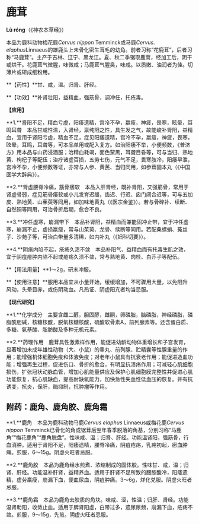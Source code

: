 # 鹿茸

**Lù rónɡ**（《神农本草经》）

本品为鹿科动物梅花鹿*Cervus nippon* Temminck或马鹿*Cervus. elaphus*Linnaeus的雄鹿头上未骨化密生茸毛的幼角。前者习称“花鹿茸”，后者习称“马鹿茸”。主产于吉林、辽宁、黑龙江。夏、秋二季锯取鹿茸，经加工后，阴干或烘干。花鹿茸气微腥，味微咸；马鹿茸气腥臭，味咸。以质嫩、油润者为佳。切薄片或研成细粉用。

**【药性】**甘、咸，温。归肾、肝经。

**【功效】**补肾壮阳，益精血，强筋骨，调冲任，托疮毒。

**【应用】**

**1.**肾阳不足，精血亏虚，阳痿遗精，宫冷不孕，羸瘦，神疲，畏寒，眩晕，耳鸣耳聋　本品甘咸性温，入肾经，禀纯阳之性，具生发之气，故能峻补肾阳，益精血，宜用于肾阳亏虚，精血不足，症见阳痿遗精，宫冷不孕，羸瘦，神疲，畏寒，眩晕，耳鸣，耳聋等，可本品单用或配入复方。如治阳痿不举，小便频数，《普济方》用本品与山药浸酒服；治精血耗竭，面色黧黑，耳聋目昏等，可与当归、熟地黄、枸杞子等配伍；治疗诸虚百损，五劳七伤，元气不足，畏寒肢冷，阳痿早泄，宫冷不孕，小便频数等证，亦常与人参、黄芪、当归同用，如参茸固本丸（《中国医学大辞典》）。

**2.**肾虚腰脊冷痛，筋骨痿软　本品入肝肾经，既补肾阳，又强筋骨，常用于肾虚骨弱，症见筋骨痿软或小儿发育迟缓，齿迟、行迟、囟门闭合迟等，可与五加皮、熟地黄、山茱萸等同用，如加味地黄丸（《医宗金鉴》）。若与骨碎补、续断、自然铜等同用，可治骨折后期，愈合不良。

**3.**冲任虚寒，崩漏带下　本品补肾阳，益精血而兼能固冲止带，宜于冲任虚寒，崩漏不止，虚损羸瘦，常与山茱萸、龙骨、续断等同用。若配桑螵蛸、菟丝子、沙苑子等，可治白带量多清稀，如内补丸（《妇科切要》）。

**4.**阴疽内陷不起，疮疡久溃不敛　本品补阳气、益精血而有托毒生肌之效，宜于阴疽疮肿内陷不起或疮疡久溃不敛，常与熟地黄、肉桂、白芥子等配伍。

**【用法用量】**1～2g，研末冲服。

**【使用注意】**服用本品宜从小量开始，缓缓增加，不可骤用大量，以免阳升风动，头晕目赤，或伤阴动血。凡热证、阴虚阳亢者均当忌服。

**【现代研究】**

**1.**化学成分　主要含雌二醇，胆固醇，雌酮，卵磷脂，脑磷脂，神经磷脂，磷脂酰胆碱，核糖核酸，脱氧核糖核酸，硫酸软骨素A，前列腺素等。还含蛋白质、多糖、氨基酸、脂肪酸及多种无机元素。

**2.**药理作用　鹿茸具性激素样作用，能促进幼龄动物体重增长和子宫发育，显著增加未成年雄性动物（大、小鼠）的睾丸、前列腺、贮精囊等性腺重量的作用；能增强机体细胞免疫和体液免疫；对老年小鼠具有抗衰老作用；能促进造血功能；增强再生过程，促进伤口、骨折的愈合，有明显抗溃疡作用；可减轻心肌细胞损伤，扩张冠状动脉血管，增加心肌能量供应及保护心肌细胞膜完整性并促进心肌功能恢复，抗心肌缺血，提高耐缺氧能力，加快急性失血性低血压的恢复。并有抗诱变，抗炎，保肝，酶抑制，抗肿瘤等作用。

## 附药：鹿角、鹿角胶、鹿角霜

**1.**鹿角　本品为鹿科动物马鹿*Cervus elaphus* Linnaeus或梅花鹿*Cervus nippon* Temminck已骨化的角或锯茸后翌年春季脱落的角基，分别习称“马鹿角”“梅花鹿角”“鹿角脱盘”。性味咸、温；归肾、肝经。功能温肾阳，强筋骨，行血消肿。适用于肾阳不足，阳痿遗精，腰脊冷痛，阴疽疮疡，乳痈初起，瘀血肿痛。煎服，6～15g。阴虚火旺者忌服。

**2.**鹿角胶　本品为鹿角经水煎煮、浓缩制成的固体胶。性味甘、咸，温；归肾、肝经。功能温补肝肾，益精养血。适用于肝肾不足所致的腰膝酸冷，阳痿遗精，虚劳羸瘦，崩漏下血，便血尿血，阴疽肿痛。3～6g，烊化兑服。阴虚火旺者忌服。

**3.**鹿角霜　本品为鹿角去胶质的角块。味咸、涩，性温；归肝、肾经。功能温肾助阳，收敛止血。适用于脾肾阳虚，白带过多，遗尿尿频，崩漏下血，疮疡不敛。煎服，9～15g，先煎。阴虚火旺者忌服。